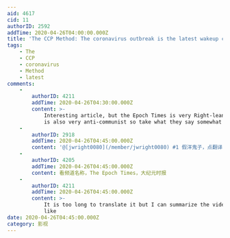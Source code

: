 ```yaml
---
aid: 4617
cid: 11
authorID: 2592
addTime: 2020-04-26T04:00:00.000Z
title: 'The CCP Method: The coronavirus outbreak is the latest wakeup call'
tags:
    - The
    - CCP
    - coronavirus
    - Method
    - latest
comments:
    -
        authorID: 4211
        addTime: 2020-04-26T04:30:00.000Z
        content: >-
            Interesting article, but the Epoch Times is very Right-leaning and
            is also very anti-communist so take what they say somewhat lightly
    -
        authorID: 2918
        addTime: 2020-04-26T04:45:00.000Z
        content: '@[jwright0080](/member/jwright0080) #1 假洋鬼子，点翻译的吧？'
    -
        authorID: 4205
        addTime: 2020-04-26T04:45:00.000Z
        content: 看频道名称，The Epoch Times，大纪元时报
    -
        authorID: 4211
        addTime: 2020-04-26T04:45:00.000Z
        content: >-
            It is too long to translate it but I can summarize the video if you
            like
date: 2020-04-26T04:45:00.000Z
category: 影视
---
```



